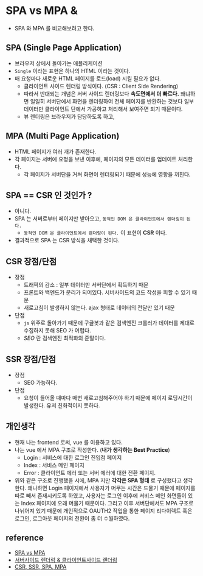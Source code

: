 # SPA vs MPA & 
* SPA 와 MPA 를 비교해보려고 한다.

## SPA (Single Page Application)
* 브라우저 상에서 돌아가는 애플리케이션
* `Single` 이라는 표현은 하나의 HTML 이라는 것이다.
* 매 요청마다 새로운 HTML 페이지를 로드(load) 시킬 필요가 없다.
    * 클라이언트 사이드 렌더링 방식이다. (CSR : Client Side Rendering)
    * 따라서 반대되는 개념은 서버 사이드 렌더링보다 __속도면에서 더 빠르다.__ 왜냐하면 일일히 서버단에서 화면을 렌더링하여 전체 페이지를 반환하는 것보다 일부 데이터만 클라이언트 단에서 가공하고 처리해서 보여주면 되기 때문이다.
    * 뷰 렌더링은 브라우저가 담당하도록 하고, 

## MPA (Multi Page Application)
* HTML 페이지가 여러 개가 존재한다.
* 각 페이지는 서버에 요청을 보낸 이후에, 페이지의 모든 데이터를 업데이트 처리한다.
    * 각 페이지가 서버단을 거쳐 화면이 렌더링되기 때문에 성능에 영향을 끼친다.

## SPA == CSR 인 것인가 ?
* 아니다.
* SPA 는 서버로부터 페이지만 받아오고, `동적인 DOM 은 클라이언트에서 렌더링이 된다.`
    * `동적인 DOM 은 클라이언트에서 렌더링이 된다.` 이 표현이 __CSR__ 이다.
* 결과적으로 SPA 는 CSR 방식을 채택한 것이다.

## CSR 장점/단점
* 장점
    * 트래픽의 감소 : 일부 데이터만 서버단에서 획득하기 때문
    * 프론트와 백엔드가 분리가 되어있다. 서버사이드의 코드 작성을 피할 수 있기 때문
    * 새로고침이 발생하지 않는다. ajax 형태로 데이터의 전달만 있기 때문
* 단점
    * `js` 위주로 돌아가기 때문에 구글봇과 같은 검색엔진 크롤러가 데이터를 제대로 수집하지 못해 SEO 가 어렵다.
    * _SEO_ 란 검색엔진 최적화의 준말이다.

## SSR 장점/단점
* 장점
    * SEO 가능하다.
* 단점
    * 요청이 들어올 때마다 매번 새로고침해주어야 하기 때문에 페이지 로딩시간이 발생한다. 유저 친화적이지 못하다.

## 개인생각
* 현재 나는 frontend 로써, vue 를 이용하고 있다.
* 나는 vue 에서 MPA 구조로 작성한다. (__내가 생각하는 Best Practice__)
    * Login : 서비스에 대한 로그인 진입점 페이지 
    * Index : 서비스 메인 페이지
    * Error : 클라이언트 에러 또는 서버 에러에 대한 전환 페이지.
* 위와 같은 구조로 진행했을 시에, MPA 지만 __각각은 SPA 형태__ 로 구성했다고 생각한다. 왜나하면 Login 페이지에서 사용자가 머무는 시간은 드물기 때문에 페이지를 따로 빼서 존재시키도록 하였고, 사용자는 로그인 이후에 서비스 메인 화면들이 있는 Index 페이지에 오래 머물기 때문이다. 그리고 이후 서버단에서도 MPA 구조로 나뉘어져 있기 때문에 개인적으로 OAUTH2 작업을 통한 페이지 리다이렉트 혹은 로그인, 로그아웃 페이지의 전환이 좀 더 수월하였다.

## reference
* [SPA vs MPA](https://babytiger.netlify.app/posts/SPA/)
* [서버사이드 렌더링 & 클라이언트사이드 렌더링](https://velog.io/@zansol/%ED%99%95%EC%9D%B8%ED%95%98%EA%B8%B0-%EC%84%9C%EB%B2%84%EC%82%AC%EC%9D%B4%EB%93%9C%EB%A0%8C%EB%8D%94%EB%A7%81SSR-%ED%81%B4%EB%9D%BC%EC%9D%B4%EC%96%B8%ED%8A%B8%EC%82%AC%EC%9D%B4%EB%93%9C%EB%A0%8C%EB%8D%94%EB%A7%81CSR)
* [CSR, SSR, SPA, MPA](https://medium.com/%EC%95%84%EB%AA%BD%EC%86%8C%ED%94%84%ED%8A%B8%EC%9B%A8%EC%96%B4/csr-ssr-spa-mpa-ede7b55c5f6f)